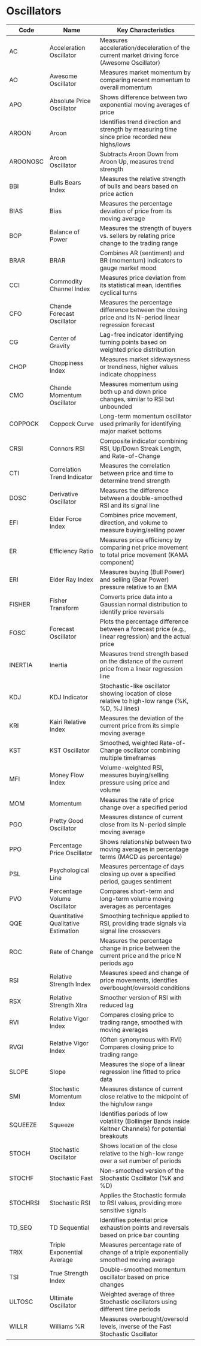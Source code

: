 # Oscillators

| Code | Name | Key Characteristics |
| ------------ | --------------------------------------- | --------------------------------------------------------------------------------------- |
| AC | Acceleration Oscillator | Measures acceleration/deceleration of the current market driving force (Awesome Oscillator) |
| AO | Awesome Oscillator | Measures market momentum by comparing recent momentum to overall momentum |
| APO | Absolute Price Oscillator | Shows difference between two exponential moving averages of price |
| AROON | Aroon | Identifies trend direction and strength by measuring time since price recorded new highs/lows |
| AROONOSC | Aroon Oscillator | Subtracts Aroon Down from Aroon Up, measures trend strength |
| BBI | Bulls Bears Index | Measures the relative strength of bulls and bears based on price action |
| BIAS | Bias | Measures the percentage deviation of price from its moving average |
| BOP | Balance of Power | Measures the strength of buyers vs. sellers by relating price change to the trading range |
| BRAR | BRAR | Combines AR (sentiment) and BR (momentum) indicators to gauge market mood |
| CCI | Commodity Channel Index | Measures price deviation from its statistical mean, identifies cyclical turns |
| CFO | Chande Forecast Oscillator | Measures the percentage difference between the closing price and its N-period linear regression forecast |
| CG | Center of Gravity | Lag-free indicator identifying turning points based on weighted price distribution |
| CHOP | Choppiness Index | Measures market sidewaysness or trendiness, higher values indicate choppiness |
| CMO | Chande Momentum Oscillator | Measures momentum using both up and down price changes, similar to RSI but unbounded |
| COPPOCK | Coppock Curve | Long-term momentum oscillator used primarily for identifying major market bottoms |
| CRSI | Connors RSI | Composite indicator combining RSI, Up/Down Streak Length, and Rate-of-Change |
| CTI | Correlation Trend Indicator | Measures the correlation between price and time to determine trend strength |
| DOSC | Derivative Oscillator | Measures the difference between a double-smoothed RSI and its signal line |
| EFI | Elder Force Index | Combines price movement, direction, and volume to measure buying/selling power |
| ER | Efficiency Ratio | Measures price efficiency by comparing net price movement to total price movement (KAMA component) |
| ERI | Elder Ray Index | Measures buying (Bull Power) and selling (Bear Power) pressure relative to an EMA |
| FISHER | Fisher Transform | Converts price data into a Gaussian normal distribution to identify price reversals |
| FOSC | Forecast Oscillator | Plots the percentage difference between a forecast price (e.g., linear regression) and the actual price |
| INERTIA | Inertia | Measures trend strength based on the distance of the current price from a linear regression line |
| KDJ | KDJ Indicator | Stochastic-like oscillator showing location of close relative to high-low range (%K, %D, %J lines) |
| KRI | Kairi Relative Index | Measures the deviation of the current price from its simple moving average |
| KST | KST Oscillator | Smoothed, weighted Rate-of-Change oscillator combining multiple timeframes |
| MFI | Money Flow Index | Volume-weighted RSI, measures buying/selling pressure using price and volume |
| MOM | Momentum | Measures the rate of price change over a specified period |
| PGO | Pretty Good Oscillator | Measures distance of current close from its N-period simple moving average |
| PPO | Percentage Price Oscillator | Shows relationship between two moving averages in percentage terms (MACD as percentage) |
| PSL | Psychological Line | Measures percentage of days closing up over a specified period, gauges sentiment |
| PVO | Percentage Volume Oscillator | Compares short-term and long-term volume moving averages as percentages |
| QQE | Quantitative Qualitative Estimation | Smoothing technique applied to RSI, providing trade signals via signal line crossovers |
| ROC | Rate of Change | Measures the percentage change in price between the current price and the price N periods ago |
| RSI | Relative Strength Index | Measures speed and change of price movements, identifies overbought/oversold conditions |
| RSX | Relative Strength Xtra | Smoother version of RSI with reduced lag |
| RVI | Relative Vigor Index | Compares closing price to trading range, smoothed with moving averages |
| RVGI | Relative Vigor Index | (Often synonymous with RVI) Compares closing price to trading range |
| SLOPE | Slope | Measures the slope of a linear regression line fitted to price data |
| SMI | Stochastic Momentum Index | Measures distance of current close relative to the midpoint of the high/low range |
| SQUEEZE | Squeeze | Identifies periods of low volatility (Bollinger Bands inside Keltner Channels) for potential breakouts |
| STOCH | Stochastic Oscillator | Shows location of the close relative to the high-low range over a set number of periods |
| STOCHF | Stochastic Fast | Non-smoothed version of the Stochastic Oscillator (%K and %D) |
| STOCHRSI | Stochastic RSI | Applies the Stochastic formula to RSI values, providing more sensitive signals |
| TD_SEQ | TD Sequential | Identifies potential price exhaustion points and reversals based on price bar counting |
| TRIX | Triple Exponential Average | Measures percentage rate of change of a triple exponentially smoothed moving average |
| TSI | True Strength Index | Double-smoothed momentum oscillator based on price changes |
| ULTOSC | Ultimate Oscillator | Weighted average of three Stochastic oscillators using different time periods |
| WILLR | Williams %R | Measures overbought/oversold levels, inverse of the Fast Stochastic Oscillator |
